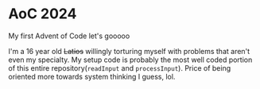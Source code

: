 # AoC 2024

My first Advent of Code let's gooooo

I'm a 16 year old ~~Latios~~ willingly torturing myself with problems that aren't even my specialty. My setup code is probably the most well coded portion of this entire repository(`readInput` and `processInput`). Price of being oriented more towards system thinking I guess, lol.
